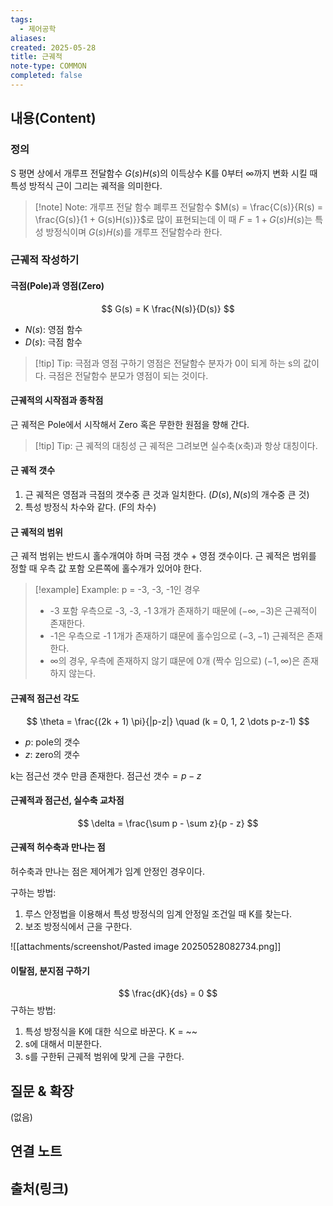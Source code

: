 ```yaml
---
tags:
  - 제어공학
aliases: 
created: 2025-05-28
title: 근궤적
note-type: COMMON
completed: false
---
```


## 내용(Content)
### 정의
S 평면 상에서 개루프 전달함수 $G(s)H(s)$의 이득상수 K를 0부터 $\infty$까지 변화 시킬 때 특성 방적식 근이 그리는 궤적을 의미한다.

>[!note] Note: 개루프 전달 함수
>폐루프 전달함수 $M(s) = \frac{C(s)}{R(s) = \frac{G(s)}{1 + G(s)H(s)}}$로 많이 표현되는데 이 때 $F = 1 + G(s)H(s)$는 특성 방정식이며 $G(s)H(s)$를 개루프 전달함수라 한다.

### 근궤적 작성하기

#### 극점(Pole)과 영점(Zero)

$$
G(s) = K \frac{N(s)}{D(s)}
$$
- $N(s)$: 영점 함수
- $D(s)$: 극점 함수

>[!tip] Tip: 극점과 영점 구하기
>영점은 전달함수 분자가 0이 되게 하는 s의 값이다. 극점은 전달함수 분모가 영점이 되는 것이다. 

#### 근궤적의 시작점과 종착점

근 궤적은 Pole에서 시작해서 Zero 혹은 무한한 원점을 향해 간다.

>[!tip] Tip: 근 궤적의 대칭성
>근 궤적은 그려보면 실수축(x축)과 항상 대칭이다.

#### 근 궤적 갯수

1. 근 궤적은 영점과 극점의 갯수중 큰 것과 일치한다. ($D(s), N(s)$의 개수중 큰 것) 
2. 특성 방정식 차수와 같다. (F의 차수)

#### 근 궤적의 범위

근 궤적 범위는 반드시 홀수개여야 하며 극점 갯수 + 영점 갯수이다.
근 궤적은 범위를 정할 때 우측 값 포함 오른쪽에 홀수개가 있어야 한다.

>[!example] Example: p = -3, -3, -1인 경우
>- -3 포함 우측으로 -3, -3, -1 3개가 존재하기 때문에 $(-\infty, -3)$은 근궤적이 존재한다.
>- -1은 우측으로 -1 1개가 존재하기 떄문에 홀수임으로 $(-3, -1)$ 근궤적은 존재한다.
>- $\infty$의 경우, 우측에 존재하지 않기 떄문에 0개 (짝수 임으로) $(-1, \infty)$은 존재하지 않는다.

#### 근궤적 점근선 각도

$$
\theta = \frac{(2k + 1) \pi}{|p-z|} \quad (k = 0, 1, 2 \dots p-z-1)
$$
- $p$: pole의 갯수
- $z$: zero의 갯수

k는 점근선 갯수 만큼 존재한다. $\text{점근선 갯수} = p - z$

#### 근궤적과 점근선, 실수축 교차점

$$
\delta = \frac{\sum p - \sum z}{p - z}
$$

#### 근궤적 허수축과 만나는 점

허수축과 만나는 점은 제어계가 임계 안정인 경우이다. 

구하는 방법:

1. 루스 안정법을 이용해서 특성 방정식의 임계 안정일 조건일 때 K를 찾는다.
2. 보조 방정식에서 근을 구한다.

![[attachments/screenshot/Pasted image 20250528082734.png]]

#### 이탈점, 분지점 구하기

$$
\frac{dK}{ds} = 0
$$
구하는 방법:
1. 특성 방정식을 K에 대한 식으로 바꾼다. K = ~~
2. s에 대해서 미분한다.
3. s를 구한뒤 근궤적 범위에 맞게 근을 구한다.


## 질문 & 확장

(없음)

## 연결 노트

## 출처(링크)

